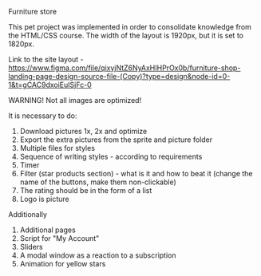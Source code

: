 Furniture store

This pet project was implemented in order to consolidate knowledge from the HTML/CSS course. The width of the layout is 1920px, but it is set to 1820px.

Link to the site layout - https://www.figma.com/file/qixyjNtZ6NyAxHIHPrOx0b/furniture-shop-landing-page-design-source-file-(Copy)?type=design&node-id=0-1&t=gCAC9dxoiEuISjFc-0

WARNING! Not all images are optimized!

It is necessary to do:

1. Download pictures 1x, 2x and optimize
2. Export the extra pictures from the sprite and picture folder
3. Multiple files for styles
4. Sequence of writing styles - according to requirements
5. Timer
6. Filter (star products section) - what is it and how to beat it (change the name of the buttons, make them non-clickable)
7. The rating should be in the form of a list
8. Logo is picture

Additionally

1. Additional pages
2. Script for "My Account"
3. Sliders
4. A modal window as a reaction to a subscription
5. Animation for yellow stars
